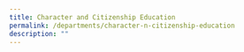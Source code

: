 ```yaml
---
title: Character and Citizenship Education
permalink: /departments/character-n-citizenship-education
description: ""
---
```


